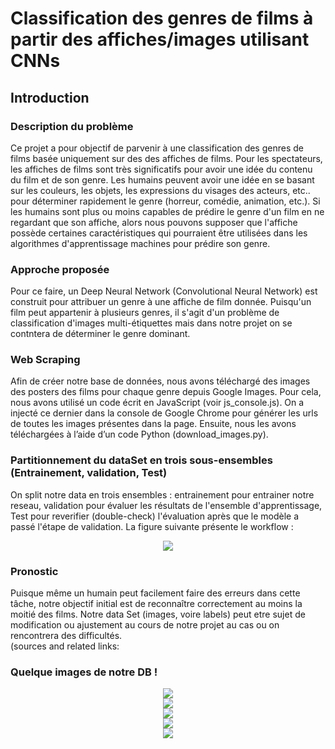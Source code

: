 # Classification des genres  de films à partir des affiches/images utilisant CNNs
## Introduction
### Description du problème 

Ce projet a pour objectif de parvenir à une classification des genres de films basée uniquement sur des des affiches de films.
Pour les spectateurs, les affiches de films sont très significatifs  pour avoir une idée du contenu du film et de son genre. Les humains peuvent avoir une idée en se basant sur les couleurs, les objets, les expressions du  visages des acteurs, etc.. pour déterminer rapidement le genre (horreur, comédie, animation, etc.).
Si les humains sont plus ou moins capables de prédire le genre d'un film en ne regardant que son affiche, alors nous pouvons supposer que l'affiche possède certaines caractéristiques qui pourraient être utilisées dans les algorithmes d'apprentissage machines pour prédire son genre.

### Approche proposée
Pour ce faire, un Deep Neural Network (Convolutional Neural Network) est construit pour attribuer un genre à une affiche de film donnée. Puisqu'un film peut appartenir à plusieurs genres, il s'agit d'un problème de classification d'images multi-étiquettes mais dans notre projet on se contntera de déterminer le genre dominant.

### Web Scraping 
Afin de créer notre base de données, nous avons téléchargé des images des posters des films pour chaque genre depuis Google Images. Pour cela, nous avons utilisé un code écrit en JavaScript (voir js_console.js). On a injecté ce dernier dans la console de Google Chrome pour générer les urls de toutes les images présentes dans la page. Ensuite, nous les avons téléchargées à l’aide d’un code Python (download_images.py).

### Partitionnement du dataSet en trois sous-ensembles (Entrainement, validation, Test)
On split notre data en trois ensembles :  entrainement pour entrainer notre reseau, validation pour évaluer les résultats de l'ensemble d'apprentissage, Test pour reverifier (double-check) l'évaluation après que le modèle a passé l'étape de validation. La figure suivante présente le  workflow :
<div align="center">
    <img src="img/Capture du 2021-03-23 04-08-53.png" />
</div>


### Pronostic
Puisque même un humain peut facilement faire des erreurs dans cette tâche, notre objectif initial est de reconnaître correctement au moins la moitié des films.
Notre data Set (images, voire labels) peut etre sujet de modification ou ajustement au cours de notre projet au cas ou on  rencontrera des difficultés.   
(sources and related links: 

### Quelque images de notre  DB !
<div align="center">
    <img src="img/00000000.jpg" />
</div>
<div align="center">
    <img src="img/00000001.jpg"/>
</div>
<div align="center">
    <img src="img/00000006s.jpg"/>
</div>
<div align="center">
    <img src="img/00000013.jpg"/>
</div>
<div align="center">
    <img src="img/00000034.jpg"/>
</div>

